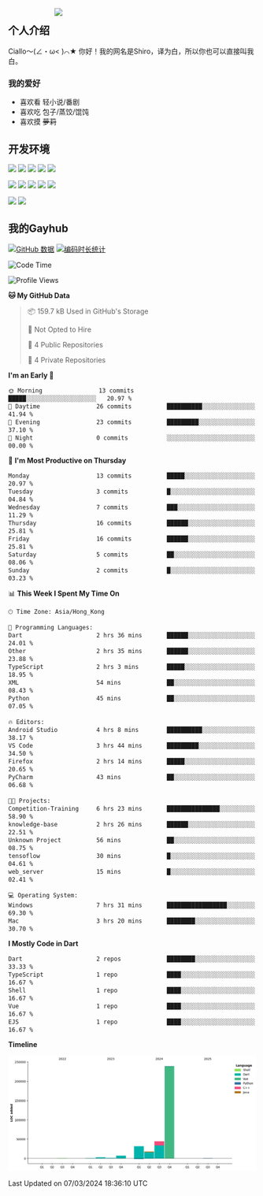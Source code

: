 <img align='right' src='https://img2.moeblog.vip/images/eCva.png' width='410px'>

## 个人介绍
Ciallo～(∠・ω< )⌒★ 你好！我的网名是Shiro，译为白，所以你也可以直接叫我白。

### 我的爱好

* 喜欢看 轻小说/番剧
* 喜欢吃 包子/蒸饺/馄饨
* 喜欢摸 ~~萝莉~~

## 开发环境
[![](https://img.shields.io/badge/Windows-11-blue?style=flat-square&logo=windows&logoColor=white)](https://www.microsoft.com/windows/get-windows-11)
[![](https://img.shields.io/badge/Macos-Sonoma-black?style=flat-square&logo=apple&logoColor=white)](https://www.apple.com/hk/en/macos/sonoma/)
[![](https://img.shields.io/badge/Debian-12-d0024d?style=flat-square&logo=debian&logoColor=white)](https://www.debian.org/)
[![](https://img.shields.io/badge/AlmaLinux-9-0f4266?style=flat-square&logo=almalinux&logoColor=white)](https://almalinux.org/)
[![](https://img.shields.io/badge/Windows%20Server-2012-blue?style=flat-square&logo=windows&logoColor=white)](https://www.microsoft.com/windows-server)

[![](https://img.shields.io/badge/Vivobook-PRO_16-f45a00?style=flat-square&logo=RepublicofGamers&logoColor=white)](https://www.asus.com.cn/laptops/for-creators/vivobook/vivobook-pro-16-oled-k6602/)
[![](https://img.shields.io/badge/Mac_Studio-M1_Max-black?style=flat-square&logo=apple&logoColor=white)](https://www.apple.com/hk/en/mac-studio/)
[![](https://img.shields.io/badge/Mi-MIX4-f45a00?style=flat-square&logo=xiaomi&logoColor=white)](https://www.mi.com/)
[![](https://img.shields.io/badge/SONY-WF1000XM4-f3c74a?style=flat-square)](https://www.sony.com.hk/zh/headphones/products/wf-1000xm4)
[![](https://img.shields.io/badge/Yubikey-5_NFC-9bc930?style=flat-square&logo=yubico&logoColor=9bc930)](https://www.yubico.com/hk/product/yubikey-5-nfc/)

[![](https://img.shields.io/badge/IDE-Visual_Studio_Code-blue?style=flat-square&logo=visual-studio-code&logoColor=white)](https://code.visualstudio.com/)
[![](https://img.shields.io/badge/IDE-JetBrains-black?style=flat-square&logo=jetbrains&logoColor=white)](https://code.visualstudio.com/)
## 我的Gayhub
[![GitHub 数据](https://github-readme-stats.vercel.app/api?username=verymoe)]()
[![编码时长统计](https://github-readme-stats.vercel.app/api/wakatime?username=shiro)]()

<!--START_SECTION:waka-->
![Code Time](http://img.shields.io/badge/Code%20Time-324%20hrs%2047%20mins-blue)

![Profile Views](http://img.shields.io/badge/Profile%20Views-0-blue)

**🐱 My GitHub Data** 

> 📦 159.7 kB Used in GitHub's Storage 
 > 
> 🚫 Not Opted to Hire
 > 
> 📜 4 Public Repositories 
 > 
> 🔑 4 Private Repositories 
 > 
**I'm an Early 🐤** 

```text
🌞 Morning                13 commits          █████░░░░░░░░░░░░░░░░░░░░   20.97 % 
🌆 Daytime                26 commits          ██████████░░░░░░░░░░░░░░░   41.94 % 
🌃 Evening                23 commits          █████████░░░░░░░░░░░░░░░░   37.10 % 
🌙 Night                  0 commits           ░░░░░░░░░░░░░░░░░░░░░░░░░   00.00 % 
```
📅 **I'm Most Productive on Thursday** 

```text
Monday                   13 commits          █████░░░░░░░░░░░░░░░░░░░░   20.97 % 
Tuesday                  3 commits           █░░░░░░░░░░░░░░░░░░░░░░░░   04.84 % 
Wednesday                7 commits           ███░░░░░░░░░░░░░░░░░░░░░░   11.29 % 
Thursday                 16 commits          ██████░░░░░░░░░░░░░░░░░░░   25.81 % 
Friday                   16 commits          ██████░░░░░░░░░░░░░░░░░░░   25.81 % 
Saturday                 5 commits           ██░░░░░░░░░░░░░░░░░░░░░░░   08.06 % 
Sunday                   2 commits           █░░░░░░░░░░░░░░░░░░░░░░░░   03.23 % 
```


📊 **This Week I Spent My Time On** 

```text
🕑︎ Time Zone: Asia/Hong_Kong

💬 Programming Languages: 
Dart                     2 hrs 36 mins       ██████░░░░░░░░░░░░░░░░░░░   24.01 % 
Other                    2 hrs 35 mins       ██████░░░░░░░░░░░░░░░░░░░   23.88 % 
TypeScript               2 hrs 3 mins        █████░░░░░░░░░░░░░░░░░░░░   18.95 % 
XML                      54 mins             ██░░░░░░░░░░░░░░░░░░░░░░░   08.43 % 
Python                   45 mins             ██░░░░░░░░░░░░░░░░░░░░░░░   07.05 % 

🔥 Editors: 
Android Studio           4 hrs 8 mins        ██████████░░░░░░░░░░░░░░░   38.17 % 
VS Code                  3 hrs 44 mins       █████████░░░░░░░░░░░░░░░░   34.50 % 
Firefox                  2 hrs 14 mins       █████░░░░░░░░░░░░░░░░░░░░   20.65 % 
PyCharm                  43 mins             ██░░░░░░░░░░░░░░░░░░░░░░░   06.68 % 

🐱‍💻 Projects: 
Competition-Training     6 hrs 23 mins       ███████████████░░░░░░░░░░   58.90 % 
knowledge-base           2 hrs 26 mins       ██████░░░░░░░░░░░░░░░░░░░   22.51 % 
Unknown Project          56 mins             ██░░░░░░░░░░░░░░░░░░░░░░░   08.75 % 
tensoflow                30 mins             █░░░░░░░░░░░░░░░░░░░░░░░░   04.61 % 
web_server               15 mins             █░░░░░░░░░░░░░░░░░░░░░░░░   02.41 % 

💻 Operating System: 
Windows                  7 hrs 31 mins       █████████████████░░░░░░░░   69.30 % 
Mac                      3 hrs 20 mins       ████████░░░░░░░░░░░░░░░░░   30.70 % 
```

**I Mostly Code in Dart** 

```text
Dart                     2 repos             ████████░░░░░░░░░░░░░░░░░   33.33 % 
TypeScript               1 repo              ████░░░░░░░░░░░░░░░░░░░░░   16.67 % 
Shell                    1 repo              ████░░░░░░░░░░░░░░░░░░░░░   16.67 % 
Vue                      1 repo              ████░░░░░░░░░░░░░░░░░░░░░   16.67 % 
EJS                      1 repo              ████░░░░░░░░░░░░░░░░░░░░░   16.67 % 
```



**Timeline**

![Lines of Code chart](https://raw.githubusercontent.com/verymoe/verymoe/main/assets/bar_graph.png)


 Last Updated on 07/03/2024 18:36:10 UTC
<!--END_SECTION:waka-->

